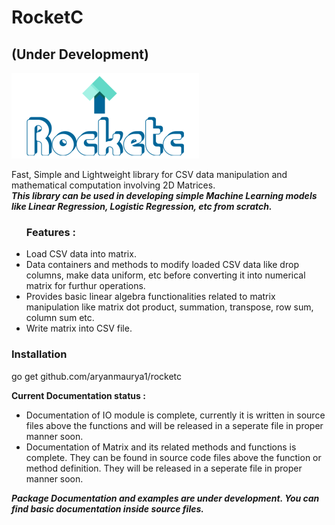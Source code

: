 # RocketC
## (Under Development)

<img src="./logo.png">

Fast, Simple and Lightweight library for CSV data manipulation and mathematical computation involving 2D Matrices.<br>
<b><i>This library can be used in developing simple Machine Learning models like Linear Regression, Logistic Regression, etc from scratch.</i></b> 
<br>
<ul>
<h3>Features :</h3> 
<li>Load CSV data into matrix.</li>
<li>Data containers and methods to modify loaded CSV data like drop columns, make data uniform, etc before converting it into numerical matrix for furthur operations.</li>
<li>Provides basic linear algebra functionalities related to matrix manipulation like matrix dot product, summation, transpose, row sum, column sum etc. </li>
<li>Write matrix into CSV file.</li>
</ul>
<p>
 <h3>Installation </h3> 
 <p>
  go get github.com/aryanmaurya1/rocketc
</p>
<b>Current Documentation status : </b>
<ul>
<li>
Documentation of IO module is complete, currently it is written in source files above the functions and will be released in a seperate file in proper manner soon. 
</li>
<li>
Documentation of Matrix and its related methods and functions is complete. They can be found in source code files above the function or method definition.
They will be released in a seperate file in proper manner soon.
</li>
</ul>
</p>

<b><i>Package Documentation and examples are under development. You can find basic documentation inside source files.</i></b>
